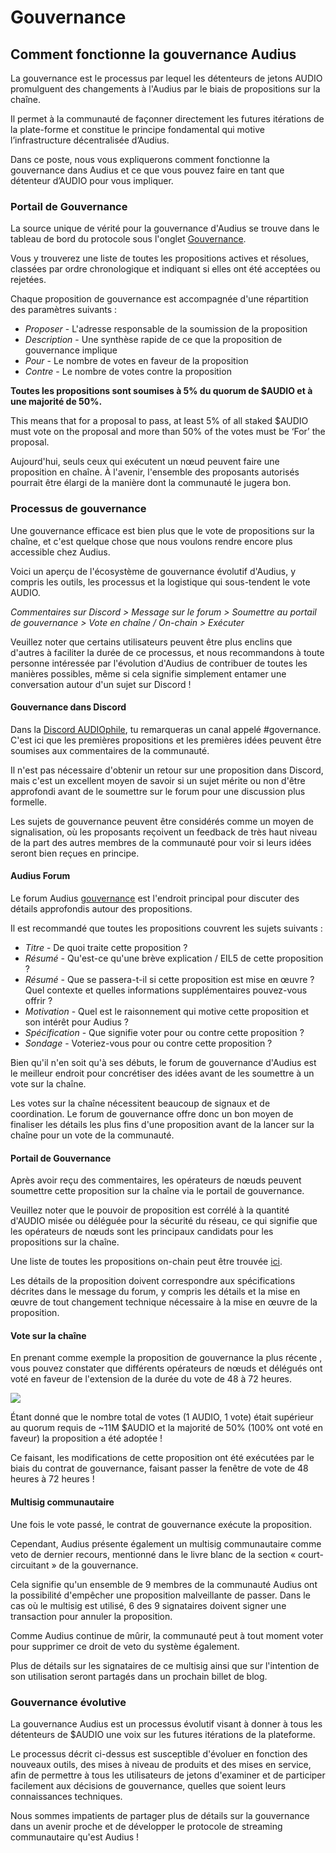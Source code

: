 # Gouvernance

## Comment fonctionne la gouvernance Audius

La gouvernance est le processus par lequel les détenteurs de jetons AUDIO promulguent des changements à l'Audius par le biais de propositions sur la chaîne.

Il permet à la communauté de façonner directement les futures itérations de la plate-forme et constitue le principe fondamental qui motive l’infrastructure décentralisée d’Audius.


Dans ce poste, nous vous expliquerons comment fonctionne la gouvernance dans Audius et ce que vous pouvez faire en tant que détenteur d’AUDIO pour vous impliquer.


### **Portail de Gouvernance**

La source unique de vérité pour la gouvernance d'Audius se trouve dans le tableau de bord du protocole sous l'onglet [Gouvernance](https://dashboard.audius.org/governance).


Vous y trouverez une liste de toutes les propositions actives et résolues, classées par ordre chronologique et indiquant si elles ont été acceptées ou rejetées.


Chaque proposition de gouvernance est accompagnée d'une répartition des paramètres suivants :


* _Proposer_ - L'adresse responsable de la soumission de la proposition
* _Description_ - Une synthèse rapide de ce que la proposition de gouvernance implique
* _Pour_ - Le nombre de votes en faveur de la proposition
* _Contre_ - Le nombre de votes contre la proposition

**Toutes les propositions sont soumises à 5% du quorum de $AUDIO et à une majorité de 50%.**


This means that for a proposal to pass, at least 5% of all staked $AUDIO must vote on the proposal and more than 50% of the votes must be ‘For’ the proposal.


Aujourd'hui, seuls ceux qui exécutent un nœud peuvent faire une proposition en chaîne. À l'avenir, l'ensemble des proposants autorisés pourrait être élargi de la manière dont la communauté le jugera bon.


### **Processus de gouvernance**

Une gouvernance efficace est bien plus que le vote de propositions sur la chaîne, et c'est quelque chose que nous voulons rendre encore plus accessible chez Audius.


Voici un aperçu de l'écosystème de gouvernance évolutif d'Audius, y compris les outils, les processus et la logistique qui sous-tendent le vote AUDIO.


_Commentaires sur Discord > Message sur le forum > Soumettre au portail de gouvernance > Vote en chaîne / On-chain > Exécuter_


Veuillez noter que certains utilisateurs peuvent être plus enclins que d'autres à faciliter la durée de ce processus, et nous recommandons à toute personne intéressée par l'évolution d'Audius de contribuer de toutes les manières possibles, même si cela signifie simplement entamer une conversation autour d'un sujet sur Discord !


#### **Gouvernance dans Discord**

Dans la [Discord AUDIOphile](https://discord.gg/ah5CcqW), tu remarqueras un canal appelé \#governance. C'est ici que les premières propositions et les premières idées peuvent être soumises aux commentaires de la communauté.


Il n'est pas nécessaire d'obtenir un retour sur une proposition dans Discord, mais c'est un excellent moyen de savoir si un sujet mérite ou non d'être approfondi avant de le soumettre sur le forum pour une discussion plus formelle.


Les sujets de gouvernance peuvent être considérés comme un moyen de signalisation, où les proposants reçoivent un feedback de très haut niveau de la part des autres membres de la communauté pour voir si leurs idées seront bien reçues en principe.


#### **Audius Forum**

Le forum Audius [gouvernance](https://gov.audius.org/) est l'endroit principal pour discuter des détails approfondis autour des propositions.


Il est recommandé que toutes les propositions couvrent les sujets suivants :


* _Titre_ - De quoi traite cette proposition ?
* _Résumé_ - Qu'est-ce qu'une brève explication / EIL5 de cette proposition ?
* _Résumé_ - Que se passera-t-il si cette proposition est mise en œuvre ? Quel contexte et quelles informations supplémentaires pouvez-vous offrir ?
* _Motivation_ - Quel est le raisonnement qui motive cette proposition et son intérêt pour Audius ?
* _Spécification_ - Que signifie voter pour ou contre cette proposition ?
* _Sondage_ - Voteriez-vous pour ou contre cette proposition ?

Bien qu'il n'en soit qu'à ses débuts, le forum de gouvernance d'Audius est le meilleur endroit pour concrétiser des idées avant de les soumettre à un vote sur la chaîne.

Les votes sur la chaîne nécessitent beaucoup de signaux et de coordination. Le forum de gouvernance offre donc un bon moyen de finaliser les détails les plus fins d'une proposition avant de la lancer sur la chaîne pour un vote de la communauté.


#### **Portail de Gouvernance**

Après avoir reçu des commentaires, les opérateurs de nœuds peuvent soumettre cette proposition sur la chaîne via le portail de gouvernance.

Veuillez noter que le pouvoir de proposition est corrélé à la quantité d'AUDIO misée ou déléguée pour la sécurité du réseau, ce qui signifie que les opérateurs de nœuds sont les principaux candidats pour les propositions sur la chaîne.

Une liste de toutes les propositions on-chain peut être trouvée [ici](https://dashboard.audius.org/#/governance).


Les détails de la proposition doivent correspondre aux spécifications décrites dans le message du forum, y compris les détails et la mise en œuvre de tout changement technique nécessaire à la mise en œuvre de la proposition.


#### **Vote sur la chaîne**

En prenant comme exemple la proposition de gouvernance la plus récente , vous pouvez constater que différents opérateurs de nœuds et délégués ont voté en faveur de l'extension de la durée du vote de 48 à 72 heures.


![](https://assets.website-files.com/6024b69839b1b7fd3787991c/607d16049feb3a126f852b57_H6OK09A-2szawbI66mlGi7489J5aj-x604boPIeDUs6zhfZB7Fs77rIsaskaMGslMNWdGrTfm2ZM_sLalkwBvLCn-I0aUm7g9aSIYr11qC0b2t5WHELcyUtSlK21OaD5UgB9mnRN.png)


Étant donné que le nombre total de votes \(1 AUDIO, 1 vote\) était supérieur au quorum requis de ~11M $AUDIO et la majorité de 50% \(100% ont voté en faveur\) la proposition a été adoptée !


Ce faisant, les modifications de cette proposition ont été exécutées par le biais du contrat de gouvernance, faisant passer la fenêtre de vote de 48 heures à 72 heures !


#### **Multisig communautaire**

Une fois le vote passé, le contrat de gouvernance exécute la proposition.


Cependant, Audius présente également un multisig communautaire comme veto de dernier recours, mentionné dans le livre blanc de la section « court-circuitant » de la gouvernance.


Cela signifie qu'un ensemble de 9 membres de la communauté Audius ont la possibilité d'empêcher une proposition malveillante de passer. Dans le cas où le multisig est utilisé, 6 des 9 signataires doivent signer une transaction pour annuler la proposition.


Comme Audius continue de mûrir, la communauté peut à tout moment voter pour supprimer ce droit de veto du système également.


Plus de détails sur les signataires de ce multisig ainsi que sur l'intention de son utilisation seront partagés dans un prochain billet de blog.


### **Gouvernance évolutive**

La gouvernance Audius est un processus évolutif visant à donner à tous les détenteurs de $AUDIO une voix sur les futures itérations de la plateforme.


Le processus décrit ci-dessus est susceptible d'évoluer en fonction des nouveaux outils, des mises à niveau de produits et des mises en service, afin de permettre à tous les utilisateurs de jetons d'examiner et de participer facilement aux décisions de gouvernance, quelles que soient leurs connaissances techniques.


Nous sommes impatients de partager plus de détails sur la gouvernance dans un avenir proche et de développer le protocole de streaming communautaire qu'est Audius !
